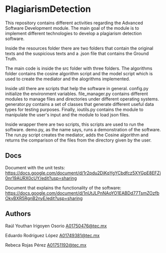 # PlagiarismDetection
This repository contains different activities regarding the Advanced Software Development module. The main goal of the module is to implement different technologies to develop a plagiarism detection software.

Inside the resources folder there are two folders that contain the original texts and the suspicious texts and a .json file that contains the Ground Truth.

The main code is inside the src folder with three folders. The algorithms folder contains the cosine algorithm script and the model script which is used to create the mediator and the alogrithms implemented.

Inside util there are scripts that help the software in general. config.py initialize the environment variables. file_manager.py contains different modules to manage files and directories under different operating systems. generator.py contains a set of classes that generate different useful data types for testing purposes. Finally, ioutils.py contains the module to manipulate the user's input and the module to load json files.

Inside wrapper there are two scripts, this scripts are used to run the software. demo.py, as the name says, runs a demonstration of the software. The run.py script creates the mediator, adds the Cosine algorithm and returns the comparison of the files from the directory given by the user.

## Docs

Document with the unit tests: https://docs.google.com/document/d/1r2pdu2DiKqYgYCbdfcz5XYGpE8EFZj0nr19AURX0cUY/edit?usp=sharing

Document that explains the functionality of the software: https://docs.google.com/document/d/1nUtJLPnNAoYO1EABDd77TsmZOzfbOkyBXR5RgnB2nyE/edit?usp=sharing

## Authors

Raúl Youthan Irigoyen Osorio A01750476@tec.mx

Eduardo Rodríguez López A01749381@tec.mx

Rebeca Rojas Pérez A01751192@tec.mx
